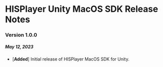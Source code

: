 # HISPlayer Unity MacOS SDK Release Notes

### Version 1.0.0
##### May 12, 2023
- [**Added**] Initial release of HISPlayer MacOS SDK for Unity.
